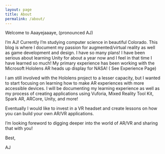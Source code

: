 ```yaml
---
layout: page
title: About
permalink: /about/
---
```



<!-- <img src="\pictures\image1.jpg" width="40%" height="40%"> -->

Welcome to Aaayejaaaye, (pronounced AJ)

I’m AJ! Currently I’m studying computer science in beautiful Colorado. This blog is where I document my passion for augmented/virtual reality as well as game development and design. I have so many plans! I have been serious about learning Unity for about a year now and I feel in that time I have learned so much! My primary experience has been working with the Microsoft Hololens AR heads up display for NASA! ( See Experience Page)

I am still involved with the Hololens project to a lesser capacity, but I wanted to start focusing on learning how to make AR experiences with more accessible devices. I will be documenting my learning experience as well as my process of creating applications using Vuforia, Mixed Reality Tool Kit, Spark AR, ARCore, Unity, and more!

Eventually I would like to invest in a VR headset and create lessons on how you can build your own AR/VR applications.

I’m looking foreword to digging deeper into the world of AR/VR and sharing that with you!

Best,

AJ
